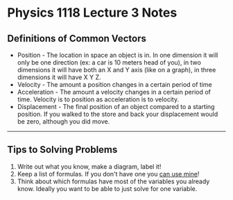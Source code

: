 # Physics 1118 Lecture 3 Notes

## Definitions of Common Vectors

* Position - The location in space an object is in. In one dimension it will only be one direction (ex: a car is 10 meters head of you), in two dimensions it will have both an X and Y axis (like on a graph), in three dimensions it will have X Y Z.
* Velocity - The amount a position changes in a certain period of time
* Acceleration - The amount a velocity changes in a certain period of time. Velocity is to position as acceleration is to velocity.
* Displacement - The final position of an object compared to a starting position. If you walked to the store and back your displacement would be zero, although you did move.

---

## Tips to Solving Problems

1. Write out what you know, make a diagram, label it!
2. Keep a list of formulas. If you don't have one you [can use mine](physics-1118-formula-sheet.md)!
3. Think about which formulas have most of the variables you already know. Ideally you want to be able to just solve for one variable.
